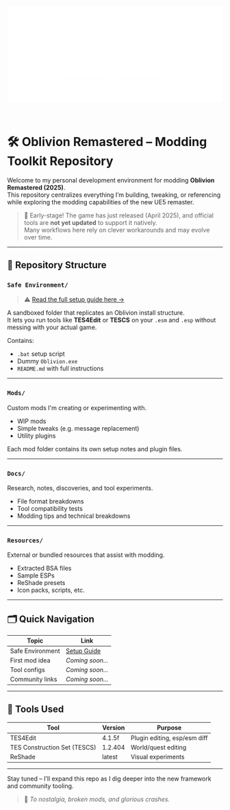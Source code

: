<br>
<p align="center">
  <img src="Assets/Img/Oblivion_Remastered_Logo.png" alt="tes4r .png" />
</p>
<br>

# 🛠️ Oblivion Remastered – Modding Toolkit Repository

Welcome to my personal development environment for modding **Oblivion Remastered (2025)**.  
This repository centralizes everything I’m building, tweaking, or referencing while exploring the modding capabilities of the new UE5 remaster.

> 🧪 Early-stage! The game has just released (April 2025), and official tools are **not yet updated** to support it natively.  
> Many workflows here rely on clever workarounds and may evolve over time.

---

## 📁 Repository Structure

### `Safe Environment/`

> ⚠️ [Read the full setup guide here →](/Safe%20Environment)

A sandboxed folder that replicates an Oblivion install structure.  
It lets you run tools like **TES4Edit** or **TESCS** on your `.esm` and `.esp` without messing with your actual game.

Contains:
- `.bat` setup script
- Dummy `Oblivion.exe`
- `README.md` with full instructions

---

### `Mods/`

Custom mods I'm creating or experimenting with.

- WIP mods
- Simple tweaks (e.g. message replacement)
- Utility plugins

Each mod folder contains its own setup notes and plugin files.

---

### `Docs/`

Research, notes, discoveries, and tool experiments.

- File format breakdowns
- Tool compatibility tests
- Modding tips and technical breakdowns

---

### `Resources/`

External or bundled resources that assist with modding.

- Extracted BSA files
- Sample ESPs
- ReShade presets
- Icon packs, scripts, etc.

---

## 🗂️ Quick Navigation

| Topic            | Link |
|------------------|------|
| Safe Environment | [Setup Guide](/Safe%20Environment) |
| First mod idea   | *Coming soon...* |
| Tool configs     | *Coming soon...* |
| Community links  | *Coming soon...* |

---

## 🔧 Tools Used

| Tool            | Version   | Purpose                      |
|-----------------|-----------|------------------------------|
| TES4Edit        | 4.1.5f    | Plugin editing, esp/esm diff |
| TES Construction Set (TESCS) | 1.2.404 | World/quest editing |
| ReShade         | latest    | Visual experiments           |

---

Stay tuned – I’ll expand this repo as I dig deeper into the new framework and community tooling.

> 🍷 *To nostalgia, broken mods, and glorious crashes.*

